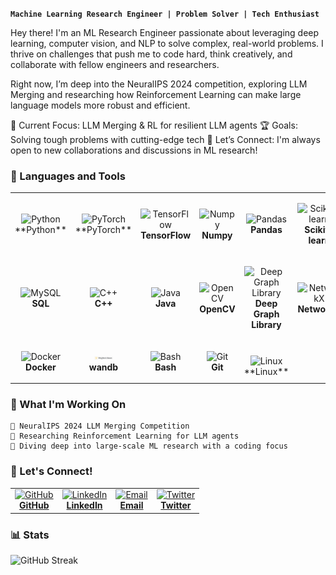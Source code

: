 **`Machine Learning Research Engineer | Problem Solver | Tech Enthusiast`**

Hey there! I'm an ML Research Engineer passionate about leveraging deep learning, computer vision, and NLP to solve complex, real-world problems. I thrive on challenges that push me to code hard, think creatively, and collaborate with fellow engineers and researchers.

Right now, I’m deep into the NeuralIPS 2024 competition, exploring LLM Merging and researching how Reinforcement Learning can make large language models more robust and efficient.

🧠 Current Focus: LLM Merging & RL for resilient LLM agents
🏆 Goals: Solving tough problems with cutting-edge tech
💬 Let’s Connect: I'm always open to new collaborations and discussions in ML research!

### 🧰 Languages and Tools

<table> <tr> <td align="center" width="150px">
<img alt="Python" width="30px" src="https://cdn.jsdelivr.net/gh/devicons/devicon/icons/python/python-plain.svg" />
<br /> **Python** </td> <td align="center" width="150px">

<img alt="PyTorch" width="30px" src="https://cdn.jsdelivr.net/gh/devicons/devicon/icons/pytorch/pytorch-original.svg" />
<br /> **PyTorch** </td> <td align="center" width="150px">

<img alt="TensorFlow" width="30px" src="https://cdn.jsdelivr.net/gh/devicons/devicon/icons/tensorflow/tensorflow-original.svg" /><br /> **TensorFlow** </td> <td align="center" width="150px">

<img alt="Numpy" width="30px" src="https://cdn.jsdelivr.net/gh/devicons/devicon/icons/numpy/numpy-original.svg" /><br /> **Numpy** </td> <td align="center" width="150px">
<img alt="Pandas" width="30px" src="https://cdn.jsdelivr.net/gh/devicons/devicon/icons/pandas/pandas-original.svg" /><br /> **Pandas** </td> <td align="center" width="150px">

<img alt="Scikit-learn" width="30px" src="https://raw.githubusercontent.com/valohai/ml-logos/d8dfb916e50a93a41f3b1ed2ca7bd3dbc77030a2/scikit-learn.svg" /><br /> **Scikit-learn** </td> </tr> <tr> <td align="center" width="150px">

<img alt="MySQL" width="30px" src="https://cdn.jsdelivr.net/gh/devicons/devicon/icons/mysql/mysql-plain-wordmark.svg" /><br /> **SQL** </td> <td align="center" width="150px">

<img alt="C++" width="30px" src="https://cdn.jsdelivr.net/gh/devicons/devicon/icons/cplusplus/cplusplus-original.svg" /><br /> **C++** </td> <td align="center" width="150px">

<img alt="Java" width="30px" src="https://cdn.jsdelivr.net/gh/devicons/devicon/icons/java/java-original-wordmark.svg" /><br /> **Java** </td> <td align="center" width="150px">


<img alt="OpenCV" width="30px" src="https://cdn.jsdelivr.net/gh/devicons/devicon/icons/opencv/opencv-original.svg" /><br /> **OpenCV** </td> <td align="center" width="150px">

<img alt="Deep Graph Library" width="30px" src="http://data.dgl.ai/asset/logo.jpg" /><br /> **Deep Graph Library** </td> <td align="center" width="150px">

<img alt="NetworkX" width="30px" src="https://cdn.jsdelivr.net/gh/devicons/devicon/icons/networkx/networkx-original-wordmark.svg" /><br /> **NetworkX** </td> </tr> <tr> <td align="center" width="150px">

<img alt="Docker" width="30px" src="https://cdn.jsdelivr.net/gh/devicons/devicon/icons/docker/docker-original.svg" /><br /> **Docker** </td> <td align="center" width="150px">

<img alt="WandB" width="30px" src="https://raw.githubusercontent.com/wandb/wandb/main/assets/logo-light.svg#gh-light-mode-only" /><br /> **wandb** </td> <td align="center" width="150px">

<img alt="Bash" width="30px" src="https://cdn.jsdelivr.net/gh/devicons/devicon/icons/bash/bash-original.svg" /><br /> **Bash** </td> <td align="center" width="150px">

<img alt="Git" width="30px" src="https://cdn.jsdelivr.net/gh/devicons/devicon/icons/git/git-original.svg" /><br /> **Git** </td> <td align="center" width="150px">


<img alt="Linux" width="30px" src="https://cdn.jsdelivr.net/gh/devicons/devicon/icons/linux/linux-original.svg" />
<br /> **Linux** </td> <td align="center" width="150px">


</tr> </table>

### 🚀 What I'm Working On
    🏅 NeuralIPS 2024 LLM Merging Competition
    🤖 Researching Reinforcement Learning for LLM agents
    🔬 Diving deep into large-scale ML research with a coding focus


### 🌟 Let's Connect!
<table> <tr> <td align="center"> <a href="https://github.com/sushant-97" target="_blank"> <img alt="GitHub" width="40px" src="https://cdn.jsdelivr.net/gh/devicons/devicon/icons/github/github-original.svg" /> <br /> <strong>GitHub</strong> </a> </td> <td align="center"> <a href="https://www.linkedin.com/in/spargaonkar/" target="_blank"> <img alt="LinkedIn" width="40px" src="https://cdn.jsdelivr.net/gh/devicons/devicon/icons/linkedin/linkedin-original.svg" /> <br /> <strong>LinkedIn</strong> </a> </td> <td align="center"> <a href="mailto:sushant.pargaonkar97.com" target="_blank"> <img alt="Email" width="40px" src="https://cdn.jsdelivr.net/gh/devicons/devicon/icons/google/google-original.svg" /> <br /> <strong>Email</strong> </a> </td> <td align="center"> <a href="https://twitter.com/sushant_p18" target="_blank"> <img alt="Twitter" width="40px" src="https://cdn.jsdelivr.net/gh/devicons/devicon/icons/twitter/twitter-original.svg" /> <br /> <strong>Twitter</strong> </a> </td> </tr> </table>

### 📊 Stats

<!-- ![Sushant's Open Source GitHub stats](https://github-readme-stats.vercel.app/api?username=sushant-97&show_icons=true&theme=gruvbox) -->

![GitHub Streak](https://streak-stats.demolab.com/?user=sushant-97&theme=gruvbox&border_radius=4.5)
